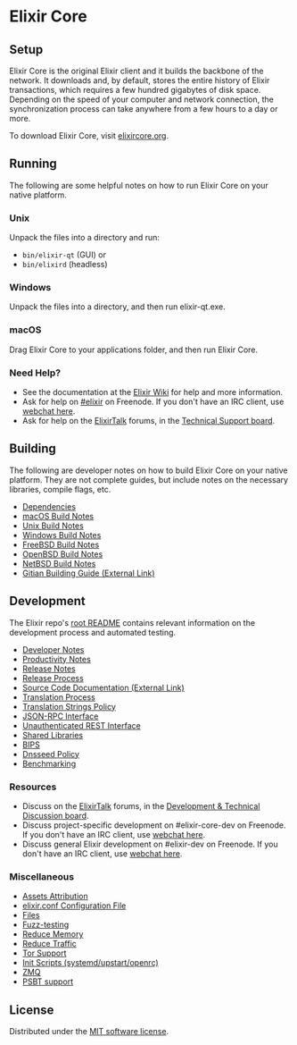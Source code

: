 Elixir Core
=============

Setup
---------------------
Elixir Core is the original Elixir client and it builds the backbone of the network. It downloads and, by default, stores the entire history of Elixir transactions, which requires a few hundred gigabytes of disk space. Depending on the speed of your computer and network connection, the synchronization process can take anywhere from a few hours to a day or more.

To download Elixir Core, visit [elixircore.org](https://elixircore.org/en/download/).

Running
---------------------
The following are some helpful notes on how to run Elixir Core on your native platform.

### Unix

Unpack the files into a directory and run:

- `bin/elixir-qt` (GUI) or
- `bin/elixird` (headless)

### Windows

Unpack the files into a directory, and then run elixir-qt.exe.

### macOS

Drag Elixir Core to your applications folder, and then run Elixir Core.

### Need Help?

* See the documentation at the [Elixir Wiki](https://en.elixir.it/wiki/Main_Page)
for help and more information.
* Ask for help on [#elixir](https://webchat.freenode.net/#elixir) on Freenode. If you don't have an IRC client, use [webchat here](https://webchat.freenode.net/#elixir).
* Ask for help on the [ElixirTalk](https://elixirtalk.org/) forums, in the [Technical Support board](https://elixirtalk.org/index.php?board=4.0).

Building
---------------------
The following are developer notes on how to build Elixir Core on your native platform. They are not complete guides, but include notes on the necessary libraries, compile flags, etc.

- [Dependencies](dependencies.md)
- [macOS Build Notes](build-osx.md)
- [Unix Build Notes](build-unix.md)
- [Windows Build Notes](build-windows.md)
- [FreeBSD Build Notes](build-freebsd.md)
- [OpenBSD Build Notes](build-openbsd.md)
- [NetBSD Build Notes](build-netbsd.md)
- [Gitian Building Guide (External Link)](https://github.com/elixir-core/docs/blob/master/gitian-building.md)

Development
---------------------
The Elixir repo's [root README](/README.md) contains relevant information on the development process and automated testing.

- [Developer Notes](developer-notes.md)
- [Productivity Notes](productivity.md)
- [Release Notes](release-notes.md)
- [Release Process](release-process.md)
- [Source Code Documentation (External Link)](https://doxygen.elixircore.org/)
- [Translation Process](translation_process.md)
- [Translation Strings Policy](translation_strings_policy.md)
- [JSON-RPC Interface](JSON-RPC-interface.md)
- [Unauthenticated REST Interface](REST-interface.md)
- [Shared Libraries](shared-libraries.md)
- [BIPS](bips.md)
- [Dnsseed Policy](dnsseed-policy.md)
- [Benchmarking](benchmarking.md)

### Resources
* Discuss on the [ElixirTalk](https://elixirtalk.org/) forums, in the [Development & Technical Discussion board](https://elixirtalk.org/index.php?board=6.0).
* Discuss project-specific development on #elixir-core-dev on Freenode. If you don't have an IRC client, use [webchat here](https://webchat.freenode.net/#elixir-core-dev).
* Discuss general Elixir development on #elixir-dev on Freenode. If you don't have an IRC client, use [webchat here](https://webchat.freenode.net/#elixir-dev).

### Miscellaneous
- [Assets Attribution](assets-attribution.md)
- [elixir.conf Configuration File](elixir-conf.md)
- [Files](files.md)
- [Fuzz-testing](fuzzing.md)
- [Reduce Memory](reduce-memory.md)
- [Reduce Traffic](reduce-traffic.md)
- [Tor Support](tor.md)
- [Init Scripts (systemd/upstart/openrc)](init.md)
- [ZMQ](zmq.md)
- [PSBT support](psbt.md)

License
---------------------
Distributed under the [MIT software license](/COPYING).
